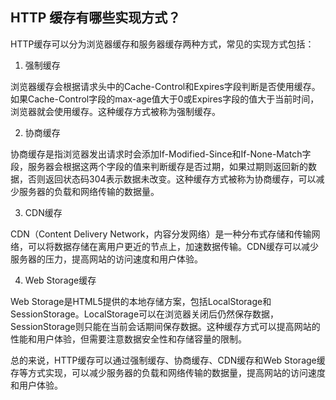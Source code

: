 ## HTTP 缓存有哪些实现方式？

HTTP缓存可以分为浏览器缓存和服务器缓存两种方式，常见的实现方式包括：

1. 强制缓存

浏览器缓存会根据请求头中的Cache-Control和Expires字段判断是否使用缓存。如果Cache-Control字段的max-age值大于0或Expires字段的值大于当前时间，浏览器就会使用缓存。这种缓存方式被称为强制缓存。

2. 协商缓存

协商缓存是指浏览器发出请求时会添加If-Modified-Since和If-None-Match字段，服务器会根据这两个字段的值来判断缓存是否过期，如果过期则返回新的数据，否则返回状态码304表示数据未改变。这种缓存方式被称为协商缓存，可以减少服务器的负载和网络传输的数据量。

3. CDN缓存

CDN（Content Delivery Network，内容分发网络）是一种分布式存储和传输网络，可以将数据存储在离用户更近的节点上，加速数据传输。CDN缓存可以减少服务器的压力，提高网站的访问速度和用户体验。

4. Web Storage缓存

Web Storage是HTML5提供的本地存储方案，包括LocalStorage和SessionStorage。LocalStorage可以在浏览器关闭后仍然保存数据，SessionStorage则只能在当前会话期间保存数据。这种缓存方式可以提高网站的性能和用户体验，但需要注意数据安全性和存储容量的限制。

总的来说，HTTP缓存可以通过强制缓存、协商缓存、CDN缓存和Web Storage缓存等方式实现，可以减少服务器的负载和网络传输的数据量，提高网站的访问速度和用户体验。
